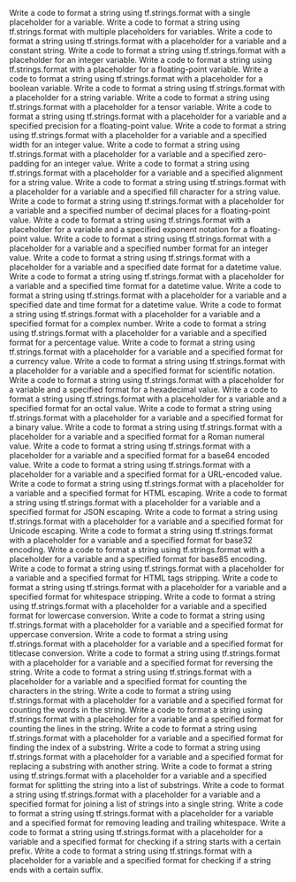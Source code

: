 Write a code to format a string using tf.strings.format with a single placeholder for a variable.
Write a code to format a string using tf.strings.format with multiple placeholders for variables.
Write a code to format a string using tf.strings.format with a placeholder for a variable and a constant string.
Write a code to format a string using tf.strings.format with a placeholder for an integer variable.
Write a code to format a string using tf.strings.format with a placeholder for a floating-point variable.
Write a code to format a string using tf.strings.format with a placeholder for a boolean variable.
Write a code to format a string using tf.strings.format with a placeholder for a string variable.
Write a code to format a string using tf.strings.format with a placeholder for a tensor variable.
Write a code to format a string using tf.strings.format with a placeholder for a variable and a specified precision for a floating-point value.
Write a code to format a string using tf.strings.format with a placeholder for a variable and a specified width for an integer value.
Write a code to format a string using tf.strings.format with a placeholder for a variable and a specified zero-padding for an integer value.
Write a code to format a string using tf.strings.format with a placeholder for a variable and a specified alignment for a string value.
Write a code to format a string using tf.strings.format with a placeholder for a variable and a specified fill character for a string value.
Write a code to format a string using tf.strings.format with a placeholder for a variable and a specified number of decimal places for a floating-point value.
Write a code to format a string using tf.strings.format with a placeholder for a variable and a specified exponent notation for a floating-point value.
Write a code to format a string using tf.strings.format with a placeholder for a variable and a specified number format for an integer value.
Write a code to format a string using tf.strings.format with a placeholder for a variable and a specified date format for a datetime value.
Write a code to format a string using tf.strings.format with a placeholder for a variable and a specified time format for a datetime value.
Write a code to format a string using tf.strings.format with a placeholder for a variable and a specified date and time format for a datetime value.
Write a code to format a string using tf.strings.format with a placeholder for a variable and a specified format for a complex number.
Write a code to format a string using tf.strings.format with a placeholder for a variable and a specified format for a percentage value.
Write a code to format a string using tf.strings.format with a placeholder for a variable and a specified format for a currency value.
Write a code to format a string using tf.strings.format with a placeholder for a variable and a specified format for scientific notation.
Write a code to format a string using tf.strings.format with a placeholder for a variable and a specified format for a hexadecimal value.
Write a code to format a string using tf.strings.format with a placeholder for a variable and a specified format for an octal value.
Write a code to format a string using tf.strings.format with a placeholder for a variable and a specified format for a binary value.
Write a code to format a string using tf.strings.format with a placeholder for a variable and a specified format for a Roman numeral value.
Write a code to format a string using tf.strings.format with a placeholder for a variable and a specified format for a base64 encoded value.
Write a code to format a string using tf.strings.format with a placeholder for a variable and a specified format for a URL-encoded value.
Write a code to format a string using tf.strings.format with a placeholder for a variable and a specified format for HTML escaping.
Write a code to format a string using tf.strings.format with a placeholder for a variable and a specified format for JSON escaping.
Write a code to format a string using tf.strings.format with a placeholder for a variable and a specified format for Unicode escaping.
Write a code to format a string using tf.strings.format with a placeholder for a variable and a specified format for base32 encoding.
Write a code to format a string using tf.strings.format with a placeholder for a variable and a specified format for base85 encoding.
Write a code to format a string using tf.strings.format with a placeholder for a variable and a specified format for HTML tags stripping.
Write a code to format a string using tf.strings.format with a placeholder for a variable and a specified format for whitespace stripping.
Write a code to format a string using tf.strings.format with a placeholder for a variable and a specified format for lowercase conversion.
Write a code to format a string using tf.strings.format with a placeholder for a variable and a specified format for uppercase conversion.
Write a code to format a string using tf.strings.format with a placeholder for a variable and a specified format for titlecase conversion.
Write a code to format a string using tf.strings.format with a placeholder for a variable and a specified format for reversing the string.
Write a code to format a string using tf.strings.format with a placeholder for a variable and a specified format for counting the characters in the string.
Write a code to format a string using tf.strings.format with a placeholder for a variable and a specified format for counting the words in the string.
Write a code to format a string using tf.strings.format with a placeholder for a variable and a specified format for counting the lines in the string.
Write a code to format a string using tf.strings.format with a placeholder for a variable and a specified format for finding the index of a substring.
Write a code to format a string using tf.strings.format with a placeholder for a variable and a specified format for replacing a substring with another string.
Write a code to format a string using tf.strings.format with a placeholder for a variable and a specified format for splitting the string into a list of substrings.
Write a code to format a string using tf.strings.format with a placeholder for a variable and a specified format for joining a list of strings into a single string.
Write a code to format a string using tf.strings.format with a placeholder for a variable and a specified format for removing leading and trailing whitespace.
Write a code to format a string using tf.strings.format with a placeholder for a variable and a specified format for checking if a string starts with a certain prefix.
Write a code to format a string using tf.strings.format with a placeholder for a variable and a specified format for checking if a string ends with a certain suffix.